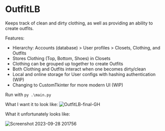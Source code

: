 # OutfitLB
Keeps track of clean and dirty clothing, as well as providing an ability to create outfits.

Features:
- Hierarchy: Accounts (database) > User profiles > Closets, Clothing, and Outfits
- Stores Clothing (Top, Bottom, Shoes) in Closets
- Clothing can be grouped up together to create Outfits
- Both Clothing and Outfits interact when one becomes dirty/clean
- Local and online storage for User configs with hashing authentication (WIP)
- Changing to CustomTkinter for more modern UI (WIP)

Run with `py .\main.py`

What I want it to look like:
![OutfitLB-final-GH](https://github.com/xegativ/OutfitLB/assets/52055203/718d6669-9d05-43e6-a313-feb4ab584d32)

What it unfortunately looks like:

![Screenshot 2023-09-28 201756](https://github.com/xegativ/OutfitLB/assets/52055203/88c2bfce-7f69-4353-b885-8010ba8de66f)
